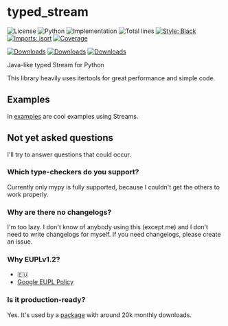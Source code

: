 # typed_stream
![License](https://img.shields.io/pypi/l/typed-stream?label=License)
![Python](https://img.shields.io/pypi/pyversions/typed-stream?label=Python)
![Implementation](https://img.shields.io/pypi/implementation/typed-stream?label=Implementation)
![Total lines](https://img.shields.io/tokei/lines/github/Joshix-1/typed_stream?label=Total%20lines)
[![Style: Black](https://img.shields.io/badge/Code%20Style-Black-000000.svg)](https://github.com/psf/black)
[![Imports: isort](https://img.shields.io/badge/Imports-isort-1674b1.svg?labelColor=ef8336)](https://pycqa.github.io/isort)
[![Coverage](https://Joshix-1.github.io/typed_stream/coverage/badge.svg)](https://Joshix-1.github.io/typed_stream/coverage)

[![Downloads](https://pepy.tech/badge/typed-stream)](https://pepy.tech/project/typed-stream)
[![Downloads](https://pepy.tech/badge/typed-stream/month)](https://pepy.tech/project/typed-stream)
[![Downloads](https://pepy.tech/badge/typed-stream/week)](https://pepy.tech/project/typed-stream)

Java-like typed Stream for Python

This library heavily uses itertools for great performance and simple code.

## Examples
In [examples](./examples) are cool examples using Streams.

## Not yet asked questions

I'll try to answer questions that could occur.

### Which type-checkers do you support?

Currently only mypy is fully supported, because I couldn't get the others to work properly.

### Why are there no changelogs?

I'm too lazy. I don't know of anybody using this (except me) and I don't need to write changelogs for myself.
If you need changelogs, please create an issue.

### Why EUPLv1.2?

- 🇪🇺
- [Google EUPL Policy](https://opensource.google/documentation/reference/thirdparty/licenses#european_union_public_licence_eupl_not_allowed)

### Is it production-ready?

Yes. It's used by a [package](https://pypi.org/project/an-website/) with around 20k monthly downloads.
